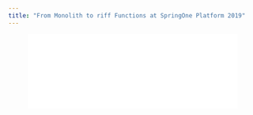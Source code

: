 ```yaml
---
title: "From Monolith to riff Functions at SpringOne Platform 2019"
---
```


<figure class="video-container">
  <iframe src="//www.youtube.com/embed/GIubKs2-KJ4" frameborder="0" allowfullscreen width="100%"></iframe>
</figure>
